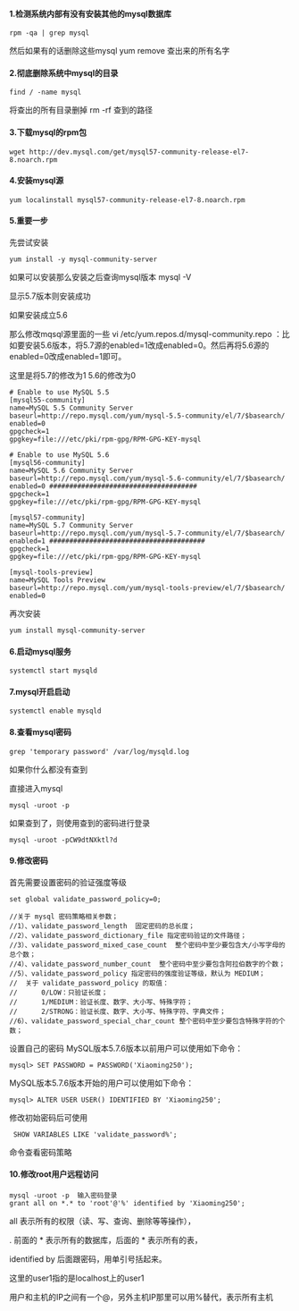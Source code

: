 #### 1.检测系统内部有没有安装其他的mysql数据库
```
rpm -qa | grep mysql
```
然后如果有的话删除这些mysql yum remove 查出来的所有名字

#### 2.彻底删除系统中mysql的目录
```
find / -name mysql
```
将查出的所有目录删掉 rm -rf 查到的路径

#### 3.下载mysql的rpm包
```
wget http://dev.mysql.com/get/mysql57-community-release-el7-8.noarch.rpm
```
#### 4.安装mysql源
```
yum localinstall mysql57-community-release-el7-8.noarch.rpm
```
#### 5.重要一步

先尝试安装
```
yum install -y mysql-community-server
```
如果可以安装那么安装之后查询mysql版本 mysql -V

显示5.7版本则安装成功

如果安装成立5.6

那么修改mqsql源里面的一些 vi /etc/yum.repos.d/mysql-community.repo ：比如要安装5.6版本，将5.7源的enabled=1改成enabled=0。然后再将5.6源的enabled=0改成enabled=1即可。

这里是将5.7的修改为1 5.6的修改为0
```
# Enable to use MySQL 5.5
[mysql55-community]
name=MySQL 5.5 Community Server
baseurl=http://repo.mysql.com/yum/mysql-5.5-community/el/7/$basearch/
enabled=0
gpgcheck=1
gpgkey=file:///etc/pki/rpm-gpg/RPM-GPG-KEY-mysql

# Enable to use MySQL 5.6
[mysql56-community]
name=MySQL 5.6 Community Server
baseurl=http://repo.mysql.com/yum/mysql-5.6-community/el/7/$basearch/
enabled=0 #####################################
gpgcheck=1
gpgkey=file:///etc/pki/rpm-gpg/RPM-GPG-KEY-mysql

[mysql57-community]
name=MySQL 5.7 Community Server
baseurl=http://repo.mysql.com/yum/mysql-5.7-community/el/7/$basearch/
enabled=1 #######################################
gpgcheck=1
gpgkey=file:///etc/pki/rpm-gpg/RPM-GPG-KEY-mysql

[mysql-tools-preview]
name=MySQL Tools Preview
baseurl=http://repo.mysql.com/yum/mysql-tools-preview/el/7/$basearch/
enabled=0
```
再次安装 
```
yum install mysql-community-server
```
#### 6.启动mysql服务
```
systemctl start mysqld
```
#### 7.mysql开启启动
```
systemctl enable mysqld
```
#### 8.查看mysql密码
```
grep 'temporary password' /var/log/mysqld.log
```
如果你什么都没有查到

直接进入mysql
```
mysql -uroot -p
```
如果查到了，则使用查到的密码进行登录
```
mysql -uroot -pCW9dtNXktl?d
```
#### 9.修改密码
首先需要设置密码的验证强度等级
```
set global validate_password_policy=0;

//关于 mysql 密码策略相关参数；
//1）、validate_password_length  固定密码的总长度；
//2）、validate_password_dictionary_file 指定密码验证的文件路径；
//3）、validate_password_mixed_case_count  整个密码中至少要包含大/小写字母的总个数；
//4）、validate_password_number_count  整个密码中至少要包含阿拉伯数字的个数；
//5）、validate_password_policy 指定密码的强度验证等级，默认为 MEDIUM；
//  关于 validate_password_policy 的取值：
//      0/LOW：只验证长度；
//      1/MEDIUM：验证长度、数字、大小写、特殊字符；
//      2/STRONG：验证长度、数字、大小写、特殊字符、字典文件；
//6）、validate_password_special_char_count 整个密码中至少要包含特殊字符的个数；
```
设置自己的密码
MySQL版本5.7.6版本以前用户可以使用如下命令：
```
mysql> SET PASSWORD = PASSWORD('Xiaoming250'); 
```
MySQL版本5.7.6版本开始的用户可以使用如下命令：
```
mysql> ALTER USER USER() IDENTIFIED BY 'Xiaoming250';
```
修改初始密码后可使用
```
 SHOW VARIABLES LIKE 'validate_password%';
```
命令查看密码策略
#### 10.修改root用户远程访问
```
mysql -uroot -p  输入密码登录
grant all on *.* to 'root'@'%' identified by 'Xiaoming250';
```
all 表示所有的权限（读、写、查询、删除等等操作），

. 前面的 * 表示所有的数据库，后面的 * 表示所有的表，

identified by 后面跟密码，用单引号括起来。

这里的user1指的是localhost上的user1

用户和主机的IP之间有一个@，另外主机IP那里可以用%替代，表示所有主机